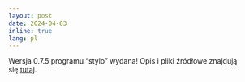 ```yaml
---
layout: post
date: 2024-04-03
inline: true
lang: pl
---
```



Wersja 0.7.5 programu “stylo” wydana! Opis i pliki źródłowe znajdują się [tutaj](https://github.com/computationalstylistics/stylo).


